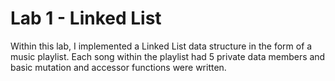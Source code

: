 # Lab 1 - Linked List
Within this lab, I implemented a Linked List data structure in the form of a music playlist. Each song within the playlist had 5 private data members and basic mutation and accessor functions were written.
